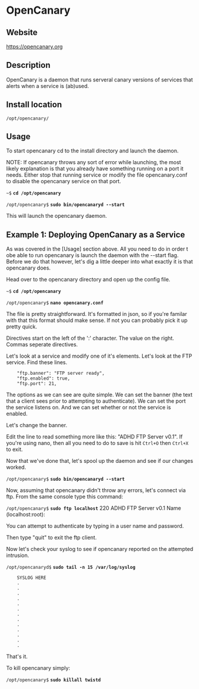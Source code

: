 OpenCanary
==========

Website
-------

<https://opencanary.org>

Description
-----------

OpenCanary is a daemon that runs serveral canary versions of services that alerts when a service is (ab)used.

Install location
----------------

`/opt/opencanary/`

Usage
-----

To start opencanary cd to the install directory and launch the daemon.

NOTE: If opencanary throws any sort of error while launching, the most likely explanation is that you already have something running on a port it needs.  Either stop that running service or modify the file opencanary.conf to disable the opencanary service on that port.

`~$` **`cd /opt/opencanary`**

`/opt/opencanary$` **`sudo bin/opencanaryd --start`**

This will launch the opencanary daemon. 

Example 1: Deploying OpenCanary as a Service
--------------------------------------------

As was covered in the [Usage] section above.  All you need to do in order t obe able to run opencanary is launch the daemon with the --start flag.
Before we do that however, let's dig a little deeper into what exactly it is that opencanary does.

Head over to the opencanary directory and open up the config file.

`~$` **`cd /opt/opencanary`**

`/opt/opencanary$` **`nano opencanary.conf`**

The file is pretty straightforward.  It's formatted in json, so if you're familar with that this format should make sense.  If not you can probably pick it up pretty quick.

Directives start on the left of the ':' character.  The value on the right.  Commas seperate directives.

Let's look at a service and modify one of it's elements.
Let's look at the FTP service.  Find these lines.

		"ftp.banner": "FTP server ready",
		"ftp.enabled": true,
		"ftp.port": 21,

The options as we can see are quite simple.  We can set the banner (the text that a client sees prior to attempting to authenticate).  We can set the port the service listens on.  And we can set whether or not the service is enabled.

Let's change the banner.

Edit the line to read something more like this: "ADHD FTP Server v0.1".
If you're using nano, then all you need to do to save is hit `Ctrl+O` then `Ctrl+X` to exit.

Now that we've done that, let's spool up the daemon and see if our changes worked.

`/opt/opencanary$` **`sudo bin/opencanaryd --start`**

Now, assuming that opencanary didn't throw any errors, let's connect via ftp.
From the same console type this command:

`/opt/opencanary$` **`sudo ftp localhost`**
		220 ADHD FTP Server v0.1
		Name (localhost:root): 

You can attempt to authenticate by typing in a user name and password.

Then type "quit" to exit the ftp client.

Now let's check your syslog to see if opencanary reported on the attempted intrusion.

`/opt/opencanaryd$` **`sudo tail -n 15 /var/log/syslog`**

		SYSLOG HERE
		.
		.
		.
		.
		.
		.
		.
		.
		.
		.
		.
		.
		.

That's it.

To kill opencanary simply:

`/opt/opencanary$` **`sudo killall twistd`**
